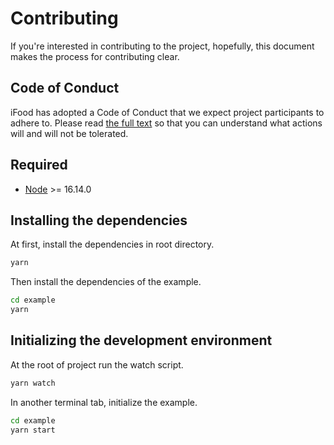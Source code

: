 # Contributing

If you're interested in contributing to the project, hopefully, this document makes the process for contributing clear.

## Code of Conduct

iFood has adopted a Code of Conduct that we expect project participants to adhere to. Please read [the full text](https://github.com/ifood/.github/blob/main/CODE_OF_CONDUCT.md) so that you can understand what actions will and will not be tolerated.



## Required

- [Node](https://nodejs.org/en/download/) >= 16.14.0

## Installing the dependencies

At first, install the dependencies in root directory.
```bash
yarn 
```

Then install the dependencies of the example.
```bash
cd example
yarn
```

## Initializing the development environment

At the root of project run the watch script.
```bash
yarn watch
```

In another terminal tab, initialize the example.

```bash
cd example
yarn start
```